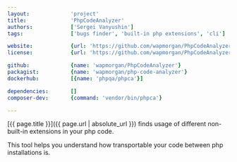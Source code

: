 ```yaml
---
layout:             'project'
title:              'PhpCodeAnalyzer'
authors:            ['Sergei Vanyushin']
tags:               ['bugs finder', 'built-in php extensions', 'cli'] 

website:            {url: 'https://github.com/wapmorgan/PhpCodeAnalyzer'}
license:            {url: 'https://github.com/wapmorgan/PhpCodeAnalyzer/blob/master/LICENSE.md', label: 'BSD 3-clause "New" or "Revised" License'}

github:             {name: 'wapmorgan/PhpCodeAnalyzer'}
packagist:          {name: 'wapmorgan/php-code-analyzer'}               
dockerhub:          [{name: 'phpqa/phpca'}]     

dependencies:       []
composer-dev:       {command: 'vendor/bin/phpca'}

---
```


[{{ page.title }}]({{ page.url | absolute_url }}) finds usage of different non-built-in extensions in your php code.
 
<!--more--> 

This tool helps you understand how transportable your code between php installations is.

